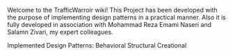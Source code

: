 Welcome to the TrafficWarroir wiki!
This Project has been developed with the purpose of implementing design patterns in a practical manner. Also it is fully developed in association with Mohammad Reza Emami Naseri and Salamn Zivari, my expert colleagues.

Implemented Design Patterns: 
Behavioral
Structural
Creational

